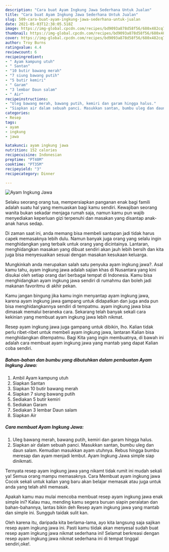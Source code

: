 ```yaml
---
description: "Cara buat Ayam Ingkung Jawa Sederhana Untuk Jualan"
title: "Cara buat Ayam Ingkung Jawa Sederhana Untuk Jualan"
slug: 509-cara-buat-ayam-ingkung-jawa-sederhana-untuk-jualan
date: 2021-05-03T12:38:05.518Z
image: https://img-global.cpcdn.com/recipes/bd9093a878d58f56/680x482cq70/ayam-ingkung-jawa-foto-resep-utama.jpg
thumbnail: https://img-global.cpcdn.com/recipes/bd9093a878d58f56/680x482cq70/ayam-ingkung-jawa-foto-resep-utama.jpg
cover: https://img-global.cpcdn.com/recipes/bd9093a878d58f56/680x482cq70/ayam-ingkung-jawa-foto-resep-utama.jpg
author: Troy Burns
ratingvalue: 4.4
reviewcount: 6
recipeingredient:
- " Ayam kampung utuh"
- " Santan"
- "10 butir bawang merah"
- "7 siung bawang putih"
- "5 butir kemiri"
- " Garam"
- "3 lembar Daun salam"
- " Air"
recipeinstructions:
- "Uleg bawang merah, bawang putih, kemiri dan garam hingga halus."
- "Siapkan air dalam sebuah panci. Masukkan santan, bumbu uleg dan daun salam. Kemudian masukkan ayam utuhnya. Rebus hingga bumbu meresap dan ayam menjadi lembut. Ayam Ingkung Jawa simple siap dinikmati."
categories:
- Resep
tags:
- ayam
- ingkung
- jawa

katakunci: ayam ingkung jawa 
nutrition: 152 calories
recipecuisine: Indonesian
preptime: "PT40M"
cooktime: "PT35M"
recipeyield: "3"
recipecategory: Dinner

---
```



![Ayam Ingkung Jawa](https://img-global.cpcdn.com/recipes/bd9093a878d58f56/680x482cq70/ayam-ingkung-jawa-foto-resep-utama.jpg)

Selaku seorang orang tua, mempersiapkan panganan enak bagi famili adalah suatu hal yang memuaskan bagi kamu sendiri. Kewajiban seorang  wanita bukan sekadar menjaga rumah saja, namun kamu pun wajib menyediakan keperluan gizi terpenuhi dan masakan yang disantap anak-anak harus sedap.

Di zaman  saat ini, anda memang bisa membeli santapan jadi tidak harus capek memasaknya lebih dulu. Namun banyak juga orang yang selalu ingin menghidangkan yang terbaik untuk orang yang dicintainya. Lantaran, menghidangkan masakan yang dibuat sendiri akan jauh lebih bersih dan kita juga bisa menyesuaikan sesuai dengan masakan kesukaan keluarga. 



Mungkinkah anda merupakan salah satu penyuka ayam ingkung jawa?. Asal kamu tahu, ayam ingkung jawa adalah sajian khas di Nusantara yang kini disukai oleh setiap orang dari berbagai tempat di Indonesia. Kamu bisa menghidangkan ayam ingkung jawa sendiri di rumahmu dan boleh jadi makanan favoritmu di akhir pekan.

Kamu jangan bingung jika kamu ingin menyantap ayam ingkung jawa, karena ayam ingkung jawa gampang untuk didapatkan dan juga anda pun bisa menghidangkannya sendiri di tempatmu. ayam ingkung jawa bisa dimasak memalui beraneka cara. Sekarang telah banyak sekali cara kekinian yang membuat ayam ingkung jawa lebih nikmat.

Resep ayam ingkung jawa juga gampang untuk dibikin, lho. Kalian tidak perlu ribet-ribet untuk membeli ayam ingkung jawa, lantaran Kalian bisa menghidangkan ditempatmu. Bagi Kita yang ingin membuatnya, di bawah ini adalah cara membuat ayam ingkung jawa yang mantab yang dapat Kalian coba sendiri.

<!--inarticleads1-->

##### Bahan-bahan dan bumbu yang dibutuhkan dalam pembuatan Ayam Ingkung Jawa:

1. Ambil  Ayam kampung utuh
1. Siapkan  Santan
1. Siapkan 10 butir bawang merah
1. Siapkan 7 siung bawang putih
1. Sediakan 5 butir kemiri
1. Sediakan  Garam
1. Sediakan 3 lembar Daun salam
1. Siapkan  Air




<!--inarticleads2-->

##### Cara membuat Ayam Ingkung Jawa:

1. Uleg bawang merah, bawang putih, kemiri dan garam hingga halus.
1. Siapkan air dalam sebuah panci. Masukkan santan, bumbu uleg dan daun salam. Kemudian masukkan ayam utuhnya. Rebus hingga bumbu meresap dan ayam menjadi lembut. Ayam Ingkung Jawa simple siap dinikmati.




Ternyata resep ayam ingkung jawa yang nikamt tidak rumit ini mudah sekali ya! Semua orang mampu memasaknya. Cara Membuat ayam ingkung jawa Cocok sekali untuk kalian yang baru akan belajar memasak atau juga untuk anda yang telah ahli memasak.

Apakah kamu mau mulai mencoba membuat resep ayam ingkung jawa enak simple ini? Kalau mau, mending kamu segera buruan siapin peralatan dan bahan-bahannya, lantas bikin deh Resep ayam ingkung jawa yang mantab dan simple ini. Sungguh taidak sulit kan. 

Oleh karena itu, daripada kita berlama-lama, ayo kita langsung saja sajikan resep ayam ingkung jawa ini. Pasti kamu tiidak akan menyesal sudah buat resep ayam ingkung jawa nikmat sederhana ini! Selamat berkreasi dengan resep ayam ingkung jawa nikmat sederhana ini di tempat tinggal sendiri,oke!.

